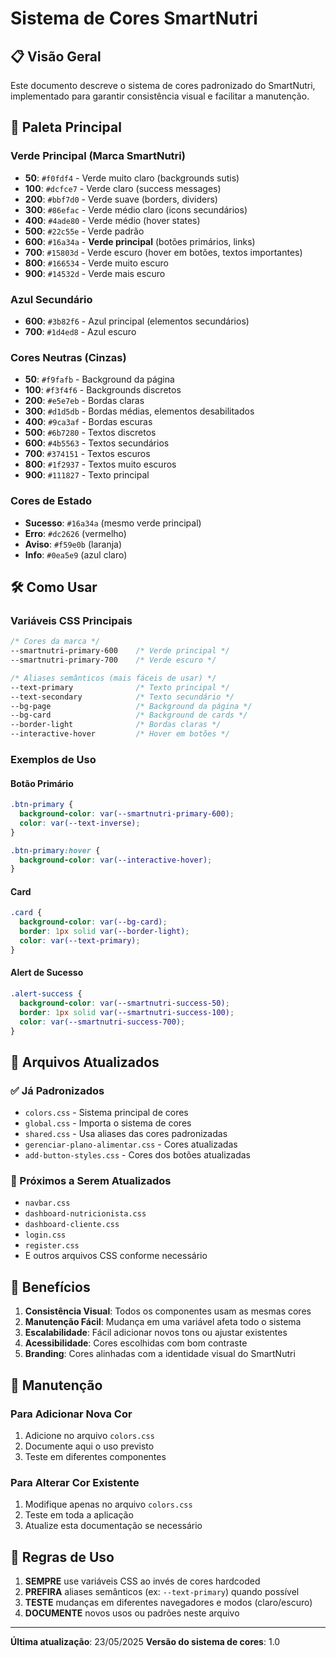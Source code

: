 # Sistema de Cores SmartNutri

## 📋 Visão Geral
Este documento descreve o sistema de cores padronizado do SmartNutri, implementado para garantir consistência visual e facilitar a manutenção.

## 🎨 Paleta Principal

### Verde Principal (Marca SmartNutri)
- **50**: `#f0fdf4` - Verde muito claro (backgrounds sutis)
- **100**: `#dcfce7` - Verde claro (success messages)
- **200**: `#bbf7d0` - Verde suave (borders, dividers)
- **300**: `#86efac` - Verde médio claro (icons secundários)
- **400**: `#4ade80` - Verde médio (hover states)
- **500**: `#22c55e` - Verde padrão
- **600**: `#16a34a` - **Verde principal** (botões primários, links)
- **700**: `#15803d` - Verde escuro (hover em botões, textos importantes)
- **800**: `#166534` - Verde muito escuro
- **900**: `#14532d` - Verde mais escuro

### Azul Secundário
- **600**: `#3b82f6` - Azul principal (elementos secundários)
- **700**: `#1d4ed8` - Azul escuro

### Cores Neutras (Cinzas)
- **50**: `#f9fafb` - Background da página
- **100**: `#f3f4f6` - Backgrounds discretos
- **200**: `#e5e7eb` - Bordas claras
- **300**: `#d1d5db` - Bordas médias, elementos desabilitados
- **400**: `#9ca3af` - Bordas escuras
- **500**: `#6b7280` - Textos discretos
- **600**: `#4b5563` - Textos secundários
- **700**: `#374151` - Textos escuros
- **800**: `#1f2937` - Textos muito escuros
- **900**: `#111827` - Texto principal

### Cores de Estado
- **Sucesso**: `#16a34a` (mesmo verde principal)
- **Erro**: `#dc2626` (vermelho)
- **Aviso**: `#f59e0b` (laranja)
- **Info**: `#0ea5e9` (azul claro)

## 🛠️ Como Usar

### Variáveis CSS Principais
```css
/* Cores da marca */
--smartnutri-primary-600    /* Verde principal */
--smartnutri-primary-700    /* Verde escuro */

/* Aliases semânticos (mais fáceis de usar) */
--text-primary              /* Texto principal */
--text-secondary            /* Texto secundário */
--bg-page                   /* Background da página */
--bg-card                   /* Background de cards */
--border-light              /* Bordas claras */
--interactive-hover         /* Hover em botões */
```

### Exemplos de Uso

#### Botão Primário
```css
.btn-primary {
  background-color: var(--smartnutri-primary-600);
  color: var(--text-inverse);
}

.btn-primary:hover {
  background-color: var(--interactive-hover);
}
```

#### Card
```css
.card {
  background-color: var(--bg-card);
  border: 1px solid var(--border-light);
  color: var(--text-primary);
}
```

#### Alert de Sucesso
```css
.alert-success {
  background-color: var(--smartnutri-success-50);
  border: 1px solid var(--smartnutri-success-100);
  color: var(--smartnutri-success-700);
}
```

## 📁 Arquivos Atualizados

### ✅ Já Padronizados
- `colors.css` - Sistema principal de cores
- `global.css` - Importa o sistema de cores
- `shared.css` - Usa aliases das cores padronizadas
- `gerenciar-plano-alimentar.css` - Cores atualizadas
- `add-button-styles.css` - Cores dos botões atualizadas

### 🔄 Próximos a Serem Atualizados
- `navbar.css`
- `dashboard-nutricionista.css`
- `dashboard-cliente.css`
- `login.css`
- `register.css`
- E outros arquivos CSS conforme necessário

## 🎯 Benefícios

1. **Consistência Visual**: Todos os componentes usam as mesmas cores
2. **Manutenção Fácil**: Mudança em uma variável afeta todo o sistema
3. **Escalabilidade**: Fácil adicionar novos tons ou ajustar existentes
4. **Acessibilidade**: Cores escolhidas com bom contraste
5. **Branding**: Cores alinhadas com a identidade visual do SmartNutri

## 🔧 Manutenção

### Para Adicionar Nova Cor
1. Adicione no arquivo `colors.css`
2. Documente aqui o uso previsto
3. Teste em diferentes componentes

### Para Alterar Cor Existente
1. Modifique apenas no arquivo `colors.css`
2. Teste em toda a aplicação
3. Atualize esta documentação se necessário

## 📝 Regras de Uso

1. **SEMPRE** use variáveis CSS ao invés de cores hardcoded
2. **PREFIRA** aliases semânticos (ex: `--text-primary`) quando possível
3. **TESTE** mudanças em diferentes navegadores e modos (claro/escuro)
4. **DOCUMENTE** novos usos ou padrões neste arquivo

---

**Última atualização**: 23/05/2025
**Versão do sistema de cores**: 1.0
